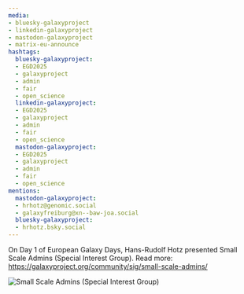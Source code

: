 ```yaml
---
media:
- bluesky-galaxyproject
- linkedin-galaxyproject
- mastodon-galaxyproject
- matrix-eu-announce
hashtags:
  bluesky-galaxyproject:
  - EGD2025
  - galaxyproject
  - admin
  - fair
  - open_science
  linkedin-galaxyproject:
  - EGD2025
  - galaxyproject
  - admin
  - fair
  - open_science
  mastodon-galaxyproject:
  - EGD2025
  - galaxyproject
  - admin
  - fair
  - open_science
mentions:
  mastodon-galaxyproject:
  - hrhotz@genomic.social
  - galaxyfreiburg@xn--baw-joa.social
  bluesky-galaxyproject:
  - hrhotz.bsky.social
---
```


On Day 1 of European Galaxy Days, Hans-Rudolf Hotz presented Small Scale Admins (Special Interest Group).
Read more: https://galaxyproject.org/community/sig/small-scale-admins/

![Small Scale Admins (Special Interest Group)](IMAGE_URL_HERE)
